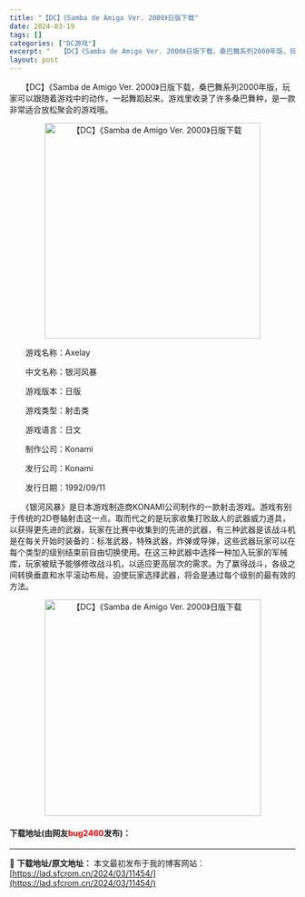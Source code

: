 ```yaml
---
title: "【DC】《Samba de Amigo Ver. 2000》日版下载"
date: 2024-03-19
tags: []
categories: ["DC游戏"]
excerpt: "　　【DC】《Samba de Amigo Ver. 2000》日版下载，桑巴舞系列2000年版，玩家可以跟随着游戏中的动作，一起舞蹈起来。游戏里收录了许多桑巴舞种，是一款非常适合放松聚会的游戏哦。 　　游戏名称：Axelay 　　中文名称：银河风暴 　　游戏版本：日版 　　游戏类型：射击类 　　游&hellip;"
layout: post
---
```


 <p>　　【DC】《Samba de Amigo Ver. 2000》日版下载，桑巴舞系列2000年版，玩家可以跟随着游戏中的动作，一起舞蹈起来。游戏里收录了许多桑巴舞种，是一款非常适合放松聚会的游戏哦。</p> <p align="center"><img align="" border="0" src="https://lad.sfcrom.cn/wp-content/uploads/2024/03/20240319_65f9b58d5bc5d.png" width="380" alt="【DC】《Samba de Amigo Ver. 2000》日版下载" /></p> <p>　　游戏名称：Axelay</p> <p>　　中文名称：银河风暴</p> <p>　　游戏版本：日版</p> <p>　　游戏类型：射击类</p> <p>　　游戏语言：日文</p> <p>　　制作公司：Konami</p> <p>　　发行公司：Konami</p> <p>　　发行日期：1992/09/11</p> <p>　　《银河风暴》是日本游戏制造商KONAMI公司制作的一款射击游戏。游戏有别于传统的2D卷轴射击这一点。取而代之的是玩家收集打败敌人的武器威力道具，以获得更先进的武器，玩家在比赛中收集到的先进的武器，有三种武器是该战斗机是在每关开始时装备的：标准武器，特殊武器，炸弹或导弹，这些武器玩家可以在每个类型的级别结束前自由切换使用。在这三种武器中选择一种加入玩家的军械库，玩家被赋予能够修改战斗机，以适应更高层次的需求。为了赢得战斗，各级之间转换垂直和水平滚动布局，迫使玩家选择武器，将会是通过每个级别的最有效的方法。</p> <p align="center"><img align="" border="0" src="https://lad.sfcrom.cn/wp-content/uploads/2024/03/20240319_65f9b58df221f.png" width="381" alt="【DC】《Samba de Amigo Ver. 2000》日版下载" /></p> <p><h4>下载地址(由网友<font color="red">bug2460</font>发布)：</h4></p> 

---
📖 **下载地址/原文地址：** 本文最初发布于我的博客网站：[https://lad.sfcrom.cn/2024/03/11454/](https://lad.sfcrom.cn/2024/03/11454/)
